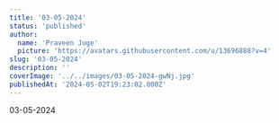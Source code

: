 ```yaml
---
title: '03-05-2024'
status: 'published'
author:
  name: 'Praveen Juge'
  picture: 'https://avatars.githubusercontent.com/u/13696888?v=4'
slug: '03-05-2024'
description: ''
coverImage: '../../images/03-05-2024-gwNj.jpg'
publishedAt: '2024-05-02T19:23:02.000Z'
---
```


03-05-2024